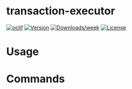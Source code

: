 transaction-executor
====================



[![oclif](https://img.shields.io/badge/cli-oclif-brightgreen.svg)](https://oclif.io)
[![Version](https://img.shields.io/npm/v/transaction-executor.svg)](https://npmjs.org/package/transaction-executor)
[![Downloads/week](https://img.shields.io/npm/dw/transaction-executor.svg)](https://npmjs.org/package/transaction-executor)
[![License](https://img.shields.io/npm/l/transaction-executor.svg)](https://github.com///blob/master/package.json)

<!-- toc -->
# Usage
<!-- usage -->
# Commands
<!-- commands -->
